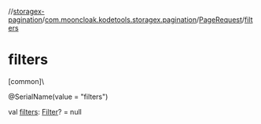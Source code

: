 //[storagex-pagination](../../../index.md)/[com.mooncloak.kodetools.storagex.pagination](../index.md)/[PageRequest](index.md)/[filters](filters.md)

# filters

[common]\

@SerialName(value = &quot;filters&quot;)

val [filters](filters.md): [Filter](index.md)? = null
